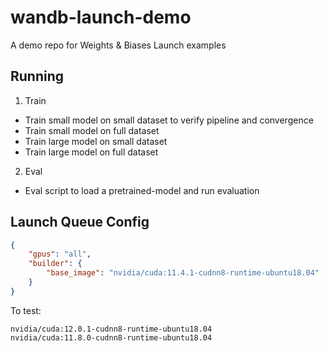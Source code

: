 # wandb-launch-demo
A demo repo for Weights &amp; Biases Launch examples

## Running

1. Train
- Train small model on small dataset to verify pipeline and convergence
- Train small model on full dataset
- Train large model on small dataset
- Train large model on full dataset

2. Eval
- Eval script to load a pretrained-model and run evaluation

## Launch Queue Config

```json
{
    "gpus": "all",
    "builder": {
        "base_image": "nvidia/cuda:11.4.1-cudnn8-runtime-ubuntu18.04"
    }
}
```
To test: 
```
nvidia/cuda:12.0.1-cudnn8-runtime-ubuntu18.04
nvidia/cuda:11.8.0-cudnn8-runtime-ubuntu18.04
```
